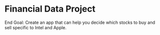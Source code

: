 # Financial Data Project
End Goal: Create an app that can help you decide which stocks to buy and sell specific to Intel and Apple.

